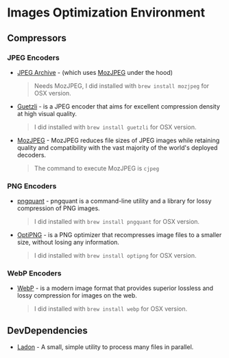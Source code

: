 # Images Optimization Environment

## Compressors

### JPEG Encoders

 - [JPEG Archive](https://github.com/danielgtaylor/jpeg-archive) - (which uses [MozJPEG](https://github.com/mozilla/mozjpeg) under the hood)
    > Needs MozJPEG, I did installed with `brew install mozjpeg` for OSX version.
- [Guetzli](https://github.com/google/guetzli) - is a JPEG encoder that aims for excellent compression density at high visual quality.
  > I did installed with `brew install guetzli` for OSX version.
- [MozJPEG](https://github.com/mozilla/mozjpeg) - MozJPEG reduces file sizes of JPEG images while retaining quality and compatibility with the vast majority of the world's deployed decoders.
  > The command to execute MozJPEG is `cjpeg`

### PNG Encoders

- [pngquant](https://pngquant.org/) - pngquant is a command-line utility and a library for lossy compression of PNG images.
  > I did installed with `brew install pngquant` for OSX version.
- [OptiPNG](http://optipng.sourceforge.net/) - is a PNG optimizer that recompresses image files to a smaller size, without losing any information.
  > I did installed with `brew install optipng` for OSX version.

### WebP Encoders

- [WebP](https://developers.google.com/speed/webp/) - is a modern image format that provides superior lossless and lossy compression for images on the web.
  > I did installed with `brew install webp` for OSX version.

 ## DevDependencies

  - [Ladon](https://github.com/danielgtaylor/ladon) - A small, simple utility to process many files in parallel.
